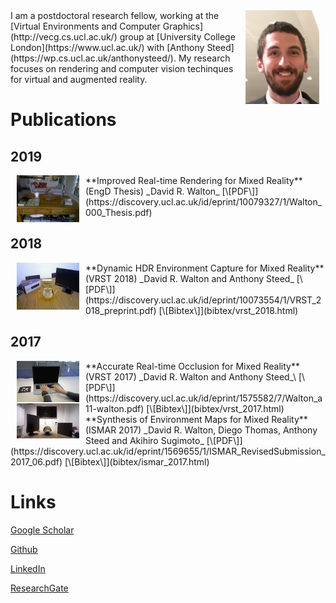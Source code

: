 
<img align="right" src="images/david.JPG" height=150 hspace=10>
I am a postdoctoral research fellow, working at the [Virtual Environments and Computer Graphics](http://vecg.cs.ucl.ac.uk/) group at [University College London](https://www.ucl.ac.uk/) with [Anthony Steed](https://wp.cs.ucl.ac.uk/anthonysteed/). My research focuses on rendering and computer vision techinques for virtual and augmented reality.

# Publications

## 2019

<img align="left" src="images/thesis.png" width=100 hspace=10>
**Improved Real-time Rendering for Mixed Reality** (EngD Thesis)
_David R. Walton_
[\[PDF\]](https://discovery.ucl.ac.uk/id/eprint/10079327/1/Walton_000_Thesis.pdf)



## 2018

<img align="left" src="images/vrst_2018.png" width=100 hspace=10>
**Dynamic HDR Environment Capture for Mixed Reality** (VRST 2018)
_David R. Walton and Anthony Steed_
[\[PDF\]](https://discovery.ucl.ac.uk/id/eprint/10073554/1/VRST_2018_preprint.pdf)
[\[Bibtex\]](bibtex/vrst_2018.html)

## 2017

<img align="left" src="images/vrst_2017.png" width=100 hspace=10>
**Accurate Real-time Occlusion for Mixed Reality** (VRST 2017)
_David R. Walton and Anthony Steed_\
[\[PDF\]](https://discovery.ucl.ac.uk/id/eprint/1575582/7/Walton_a11-walton.pdf) 
[\[Bibtex\]](bibtex/vrst_2017.html)

<img align="left" src="images/ismar_2017.png" width=100 hspace=10>
**Synthesis of Environment Maps for Mixed Reality** (ISMAR 2017)
_David R. Walton, Diego Thomas, Anthony Steed and Akihiro Sugimoto_
[\[PDF\]](https://discovery.ucl.ac.uk/id/eprint/1569655/1/ISMAR_RevisedSubmission_2017_06.pdf)
[\[Bibtex\]](bibtex/ismar_2017.html)

# Links

[Google Scholar](https://scholar.google.com/citations?user=GQMA8PQAAAAJ)

[Github](https://github.com/drwalton)

[LinkedIn](https://www.linkedin.com/in/davidrobertwalton/)

[ResearchGate](https://www.researchgate.net/profile/David_Walton26)

